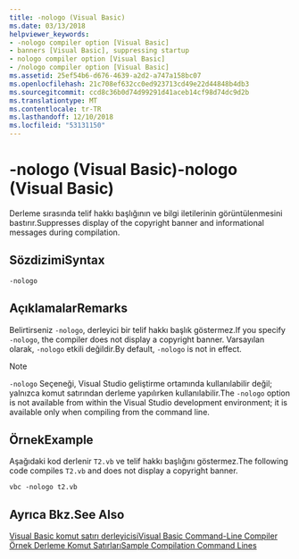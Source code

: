 ```yaml
---
title: -nologo (Visual Basic)
ms.date: 03/13/2018
helpviewer_keywords:
- -nologo compiler option [Visual Basic]
- banners [Visual Basic], suppressing startup
- nologo compiler option [Visual Basic]
- /nologo compiler option [Visual Basic]
ms.assetid: 25ef54b6-d676-4639-a2d2-a747a158bc07
ms.openlocfilehash: 21c708ef632cc0ed923713cd49e22d44848b4db3
ms.sourcegitcommit: ccd8c36b0d74d99291d41aceb14cf98d74dc9d2b
ms.translationtype: MT
ms.contentlocale: tr-TR
ms.lasthandoff: 12/10/2018
ms.locfileid: "53131150"
---
```

# <a name="-nologo-visual-basic"></a><span data-ttu-id="927c0-102">-nologo (Visual Basic)</span><span class="sxs-lookup"><span data-stu-id="927c0-102">-nologo (Visual Basic)</span></span>
<span data-ttu-id="927c0-103">Derleme sırasında telif hakkı başlığının ve bilgi iletilerinin görüntülenmesini bastırır.</span><span class="sxs-lookup"><span data-stu-id="927c0-103">Suppresses display of the copyright banner and informational messages during compilation.</span></span>  
  
## <a name="syntax"></a><span data-ttu-id="927c0-104">Sözdizimi</span><span class="sxs-lookup"><span data-stu-id="927c0-104">Syntax</span></span>  
  
```  
-nologo  
```  
  
## <a name="remarks"></a><span data-ttu-id="927c0-105">Açıklamalar</span><span class="sxs-lookup"><span data-stu-id="927c0-105">Remarks</span></span>  
 <span data-ttu-id="927c0-106">Belirtirseniz `-nologo`, derleyici bir telif hakkı başlık göstermez.</span><span class="sxs-lookup"><span data-stu-id="927c0-106">If you specify `-nologo`, the compiler does not display a copyright banner.</span></span> <span data-ttu-id="927c0-107">Varsayılan olarak, `-nologo` etkili değildir.</span><span class="sxs-lookup"><span data-stu-id="927c0-107">By default, `-nologo` is not in effect.</span></span>  
  
> [!NOTE]
>  <span data-ttu-id="927c0-108">`-nologo` Seçeneği, Visual Studio geliştirme ortamında kullanılabilir değil; yalnızca komut satırından derleme yapılırken kullanılabilir.</span><span class="sxs-lookup"><span data-stu-id="927c0-108">The `-nologo` option is not available from within the Visual Studio development environment; it is available only when compiling from the command line.</span></span>  
  
## <a name="example"></a><span data-ttu-id="927c0-109">Örnek</span><span class="sxs-lookup"><span data-stu-id="927c0-109">Example</span></span>  
 <span data-ttu-id="927c0-110">Aşağıdaki kod derlenir `T2.vb` ve telif hakkı başlığını göstermez.</span><span class="sxs-lookup"><span data-stu-id="927c0-110">The following code compiles `T2.vb` and does not display a copyright banner.</span></span>  
  
```console
vbc -nologo t2.vb  
```  
  
## <a name="see-also"></a><span data-ttu-id="927c0-111">Ayrıca Bkz.</span><span class="sxs-lookup"><span data-stu-id="927c0-111">See Also</span></span>  
 [<span data-ttu-id="927c0-112">Visual Basic komut satırı derleyicisi</span><span class="sxs-lookup"><span data-stu-id="927c0-112">Visual Basic Command-Line Compiler</span></span>](../../../visual-basic/reference/command-line-compiler/index.md)  
 [<span data-ttu-id="927c0-113">Örnek Derleme Komut Satırları</span><span class="sxs-lookup"><span data-stu-id="927c0-113">Sample Compilation Command Lines</span></span>](../../../visual-basic/reference/command-line-compiler/sample-compilation-command-lines.md)
